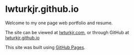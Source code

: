 # lwturkjr.github.io

Welcome to my one page web portfolio and resume.

The site can be viewed at [lwturkjr.com](https://lwturkjr.com), or through GitHub at [lwturkjr.github.io](https://lwturkjr.github.io)


This site was built using [GitHub Pages](https://pages.github.com/).
